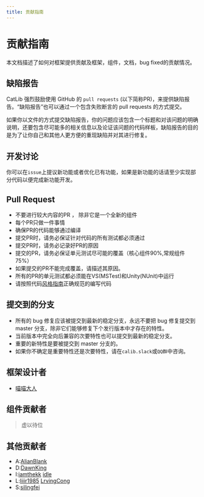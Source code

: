 ```yaml
---
title: 贡献指南
---
```


# 贡献指南

本文档描述了如何对框架提供贡献及框架，组件，文档，bug fixed的贡献情况。

## 缺陷报告

CatLib 强烈鼓励使用 GitHub 的 `pull requests` (以下简称PR)，来提供缺陷报告。“缺陷报告”也可以通过一个包含失败断言的 pull requests 的方式提交。 

如果你以文件的方式提交缺陷报告，你的问题应该包含一个标题和对该问题的明确说明，还要包含尽可能多的相关信息以及论证该问题的代码样板，缺陷报告的目的是为了让你自己和其他人更方便的重现缺陷并对其进行修复。

## 开发讨论

你可以在`issue`上提议新功能或者优化已有功能，如果是新功能的话请至少实现部分代码以便完成新功能开发。

## Pull Request

- 不要进行较大内容的PR ， 除非它是一个全新的组件
- 每个PR只做一件事情
- 确保PR的代码能够通过编译
- 提交PR时，请务必保证针对代码的所有测试都必须通过
- 提交PR时，请务必记录好PR的原因
- 提交的PR，请务必保证单元测试尽可能的覆盖（核心组件90%,常规组件75%）
- 如果提交的PR不能完成覆盖，请描述其原因。
- 所有的PR的单元测试都必须能在VS(MSTest)和Unity(NUnit)中运行
- 请按照代码[风格指南](style.html)正确规范的编写代码

## 提交到的分支

- 所有的 bug 修复应该被提交到最新的稳定分支，永远不要把 bug 修复提交到 master 分支，除非它们能够修复下个发行版本中才存在的特性。
- 当前版本中完全向后兼容的次要特性也可以提交到最新的稳定分支。
- 重要的新特性是要被提交到 master 分支的。
- 如果你不确定是重要特性还是次要特性，请在`calib.slack`或`QQ群`中咨询。

## 框架设计者

- [喵喵大人](https://github.com/yb199478)

## 组件贡献者

> 虚以待位

## 其他贡献者

- A:[AlianBlank](https://github.com/AlianBlank)
- D:[DawnKing](https://github.com/DawnKing)
- I:[iamthekk](https://github.com/iamthekk) [idle](https://github.com/views63)
- L:[liiir1985](https://github.com/liiir1985) [LrvingCong](https://github.com/LrvingCong)
- S:[silingfei](https://github.com/silingfei)
